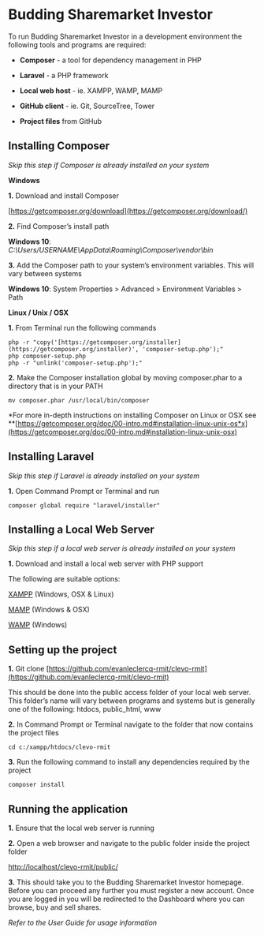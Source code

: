 Budding Sharemarket Investor
============================


To run Budding Sharemarket Investor in a development environment the following tools and programs are required:

* **Composer** - a tool for dependency management in PHP

* **Laravel** - a PHP framework

* **Local web host** - ie. XAMPP, WAMP, MAMP

* **GitHub client** - ie. Git, SourceTree, Tower

* **Project files** from GitHub



__Installing Composer__
-----------------------

*Skip this step if Composer is already installed on your system*


**Windows**

**1.** Download and install Composer

[https://getcomposer.org/download](https://getcomposer.org/download/)

**2.** Find Composer’s install path

**Windows 10**: *C:\Users/USERNAME\AppData\Roaming\Composer\vendor\bin*

**3.** Add the Composer path to your system’s environment variables. This will vary between systems 

**Windows 10**: System Properties > Advanced > Environment Variables > Path


**Linux / Unix / OSX**

**1.** From Terminal run the following commands

	php -r "copy('[https://getcomposer.org/installer](https://getcomposer.org/installer)', 'composer-setup.php');"
	php composer-setup.php
	php -r "unlink('composer-setup.php');"

**2.** Make the Composer installation global by moving composer.phar to a directory that is in your PATH

	mv composer.phar /usr/local/bin/composer

*For more in-depth instructions on installing Composer on Linux or OSX see **[https://getcomposer.org/doc/00-intro.md#installation-linux-unix-os*x](https://getcomposer.org/doc/00-intro.md#installation-linux-unix-osx)



__Installing Laravel__
----------------------

*Skip this step if Laravel is already installed on your system*

**1.** Open Command Prompt or Terminal and run 

	composer global require "laravel/installer"



__Installing a Local Web Server__
-------------------------------

*Skip this step if a local web server is already installed on your system*

**1.** Download and install a local web server with PHP support

The following are suitable options:

[XAMPP](https://www.apachefriends.org/index.html) (Windows, OSX & Linux)

[MAMP](https://www.mamp.info/en/downloads/) (Windows & OSX)

[WAMP](http://www.wampserver.com/en/) (Windows)



__Setting up the project__
--------------------------

**1.** Git clone [https://github.com/evanleclercq-rmit/clevo-rmit](https://github.com/evanleclercq-rmit/clevo-rmit)

This should be done into the public access folder of your local web server. This folder’s name will vary between programs and systems but is generally one of the following: htdocs, public_html, www

**2.** In Command Prompt or Terminal navigate to the folder that now contains the project files

	cd c:/xampp/htdocs/clevo-rmit

**3.** Run the following command to install any dependencies required by the project

	composer install



__Running the application__
---------------------------

**1.** Ensure that the local web server is running

**2.** Open a web browser and navigate to the public folder inside the project folder

[http://localhost/clevo-rmit/public/](http://localhost/clevo-rmit/public/)

**3.** This should take you to the Budding Sharemarket Investor homepage. Before you can proceed any further you must register a new account. Once you are logged in you will be redirected to the Dashboard where you can browse, buy and sell shares.

*Refer to the User Guide for usage information*


